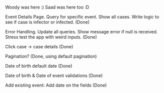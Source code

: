 Woody was here :)
Saad was here too :D

Event Details Page. Query for specific event. Show all cases. Write logic to see if case is infector or infected. (Done)

Error Handling. Update all queries. Show message error if null is received. Stress test the app with weird inputs. (Done)

Click case -> case details (Done)

Pagination? (Done, using default pagination)

Date of birth default date (Done)

Date of birth & Date of event validations (Done)

Add existing event: Add date on the fields (Done)